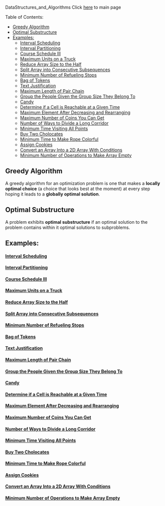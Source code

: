 DataStructures_and_Algorithms
Click [here](../README.md) to main page

Table of Contents:
- [Greedy Algorithm](#greedy-algorithm)
- [Optimal Substructure](#optimal-substructure)
- [Examples:](#examples)
    - [Interval Scheduling](#interval-scheduling)
    - [Interval Partitioning](#interval-partitioning)
    - [Course Schedule III](#course-schedule-iii)
    - [Maximum Units on a Truck](#maximum-units-on-a-truck)
    - [Reduce Array Size to the Half](#reduce-array-size-to-the-half)
    - [Split Array into Consecutive Subsequences](#split-array-into-consecutive-subsequences)
    - [Minimum Number of Refueling Stops](#minimum-number-of-refueling-stops)
    - [Bag of Tokens](#bag-of-tokens)
    - [Text Justification](#text-justification)
    - [Maximum Length of Pair Chain](#maximum-length-of-pair-chain)
    - [Group the People Given the Group Size They Belong To](#group-the-people-given-the-group-size-they-belong-to)
    - [Candy](#candy)
    - [Determine if a Cell is Reachable at a Given Time](#determine-if-a-cell-is-reachable-at-a-given-time)
    - [Maximum Element After Decreasing and Rearranging](#maximum-element-after-decreasing-and-rearranging)
    - [Maximum Number of Coins You Can Get](#maximum-number-of-coins-you-can-get)
    - [Number of Ways to Divide a Long Corridor](#number-of-ways-to-divide-a-long-corridor)
    - [Minimum Time Visiting All Points](#minimum-time-visiting-all-points)
    - [Buy Two Cholocates](#buy-two-cholocates)
    - [Minimum Time to Make Rope Colorful](#minimum-time-to-make-rope-colorful)
    - [Assign Cookies](#assign-cookies)
    - [Convert an Array Into a 2D Array With Conditions](#convert-an-array-into-a-2d-array-with-conditions)
    - [Minimum Number of Operations to Make Array Empty](#minimum-number-of-operations-to-make-array-empty)

## Greedy Algorithm
A greedy algorithm for an optimization problem is one that makes a **locally optimal choice** (a choice that looks best at the moment) at every step hoping it leads to a **globally optimal solution**.

## Optimal Substructure
A problem exhibits **optimal substructure** if an optimal solution to the problem contains within it optimal solutions to subproblems.

## Examples:
#### [Interval Scheduling](interval_scheduling/description.md)
#### [Interval Partitioning](interval_partitioning/description.md)
#### [Course Schedule III](course_schedule_III/description.md)
#### [Maximum Units on a Truck](maximum_units_on_a_truck/description.md)
#### [Reduce Array Size to the Half](reduce_array_size_to_the_half/description.md)
#### [Split Array into Consecutive Subsequences](split_array_into_consecutive_subsequences/description.md)
#### [Minimum Number of Refueling Stops](minimum_number_of_refueling_stops/description.md)
#### [Bag of Tokens](./bag_of_tokens/description.md)
#### [Text Justification](./text_justification/description.md)
#### [Maximum Length of Pair Chain](./maximum_length_of_pair_chain/description.md)
#### [Group the People Given the Group Size They Belong To](./group_the_people_given_the_group_size_they_belong_to/description.md)
#### [Candy](./candy/description.md)
#### [Determine if a Cell is Reachable at a Given Time](./determine_if_a_cell_is_reachable_at_a_given_time/description.md)
#### [Maximum Element After Decreasing and Rearranging](./maximum_element_after_decreasing_and_rearranging/description.md)
#### [Maximum Number of Coins You Can Get](./maximum_number_of_coins_you_can_get/description.md)
#### [Number of Ways to Divide a Long Corridor](./number_of_ways_to_divide_a_long_corridor/description.md)
#### [Minimum Time Visiting All Points](./minimum_time_visiting_all_points/description.md)
#### [Buy Two Cholocates](./buy_two_chololates/description.md)
#### [Minimum Time to Make Rope Colorful](./minimum_time_to_make_rope_colorful/description.md)
#### [Assign Cookies](./assign_cookies/description.md)
#### [Convert an Array Into a 2D Array With Conditions](./convert_an_array_into_a_2d_array_with_conditions/description.md)
#### [Minimum Number of Operations to Make Array Empty](./minimum_number_of_operations_to_make_array_empty/description.md)